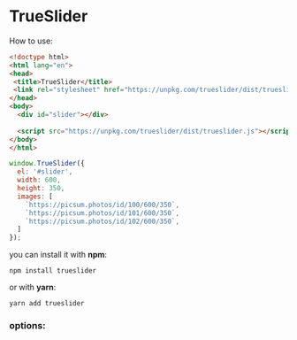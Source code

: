 # TrueSlider

How to use:

```html
<!doctype html>
<html lang="en">
<head>
 <title>TrueSlider</title>
 <link rel="stylesheet" href="https://unpkg.com/trueslider/dist/trueslider.css">
</head>
<body>
  <div id="slider"></div>
  
  <script src="https://unpkg.com/trueslider/dist/trueslider.js"></script>
</body>
</html>
```

```javascript
window.TrueSlider({
  el: '#slider',
  width: 600,
  height: 350,
  images: [
    `https://picsum.photos/id/100/600/350`,
    `https://picsum.photos/id/101/600/350`,
    `https://picsum.photos/id/102/600/350`,
  ]
});

```

you can install it with **npm**:

``npm install trueslider``

or with **yarn**:

``yarn add trueslider``

### options:



